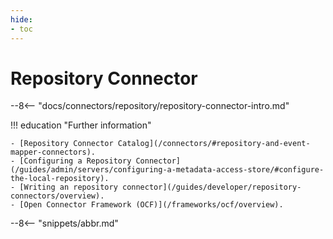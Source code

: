 ```yaml
---
hide:
- toc
---
```


<!-- SPDX-License-Identifier: CC-BY-4.0 -->
<!-- Copyright Contributors to the ODPi Egeria project. -->

# Repository Connector

--8<-- "docs/connectors/repository/repository-connector-intro.md"

!!! education "Further information"
    
    - [Repository Connector Catalog](/connectors/#repository-and-event-mapper-connectors).
    - [Configuring a Repository Connector](/guides/admin/servers/configuring-a-metadata-access-store/#configure-the-local-repository).
    - [Writing an repository connector](/guides/developer/repository-connectors/overview).
    - [Open Connector Framework (OCF)](/frameworks/ocf/overview).

--8<-- "snippets/abbr.md"



